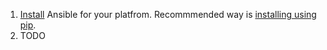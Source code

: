 1. [Install](https://docs.ansible.com/ansible/latest/installation_guide/) Ansible for your platfrom. Recommmended way is [installing using pip](https://docs.ansible.com/ansible/latest/installation_guide/intro_installation.html#installing-and-upgrading-ansible-with-pip).
2. TODO

